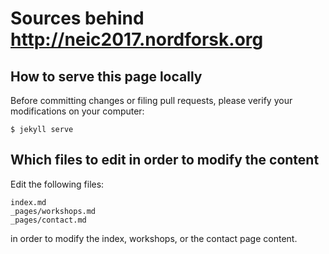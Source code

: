 # Sources behind http://neic2017.nordforsk.org

## How to serve this page locally

Before committing changes or filing pull requests, please verify your
modifications on your computer:
```
$ jekyll serve
```

## Which files to edit in order to modify the content

Edit the following files:
```
index.md
_pages/workshops.md
_pages/contact.md
```
in order to modify the index, workshops, or the contact page content.
